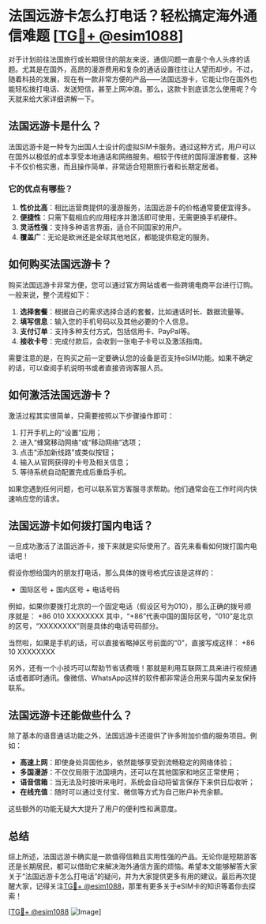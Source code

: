 # 法国远游卡怎么打电话？轻松搞定海外通信难题 [[TG💪+ @esim1088](https://t.me/s/esim1088)]

对于计划前往法国旅行或长期居住的朋友来说，通信问题一直是个令人头疼的话题。尤其是在国外，高昂的漫游费用和复杂的通话设置往往让人望而却步。不过，随着科技的发展，现在有一款非常方便的产品——法国远游卡，它能让你在国外也能轻松拨打电话、发送短信，甚至上网冲浪。那么，这款卡到底该怎么使用呢？今天就来给大家详细讲解一下。

## 法国远游卡是什么？

法国远游卡是一种专为出国人士设计的虚拟SIM卡服务。通过这种方式，用户可以在国外以极低的成本享受本地通话和网络服务。相较于传统的国际漫游套餐，这种卡不仅价格实惠，而且操作简单，非常适合短期旅行者和长期定居者。

### 它的优点有哪些？
1. **性价比高**：相比运营商提供的漫游服务，法国远游卡的价格通常要便宜得多。
2. **便捷性**：只需下载相应的应用程序并激活即可使用，无需更换手机硬件。
3. **灵活性强**：支持多种语言界面，适合不同国家的用户。
4. **覆盖广**：无论是欧洲还是全球其他地区，都能提供稳定的服务。

## 如何购买法国远游卡？

购买法国远游卡非常方便，您可以通过官方网站或者一些跨境电商平台进行订购。一般来说，整个流程如下：

1. **选择套餐**：根据自己的需求选择合适的套餐，比如通话时长、数据流量等。
2. **填写信息**：输入您的手机号码以及其他必要的个人信息。
3. **支付订单**：支持多种支付方式，包括信用卡、PayPal等。
4. **接收卡号**：完成付款后，会收到一张电子卡号以及激活指南。

需要注意的是，在购买之前一定要确认您的设备是否支持eSIM功能。如果不确定的话，可以查阅手机说明书或者直接咨询客服人员。

## 如何激活法国远游卡？

激活过程其实很简单，只需要按照以下步骤操作即可：

1. 打开手机上的“设置”应用；
2. 进入“蜂窝移动网络”或“移动网络”选项；
3. 点击“添加新线路”或类似按钮；
4. 输入从官网获得的卡号及相关信息；
5. 等待系统自动配置完成后重启手机。

如果您遇到任何问题，也可以联系官方客服寻求帮助。他们通常会在工作时间内快速响应您的请求。

## 法国远游卡如何拨打国内电话？

一旦成功激活了法国远游卡，接下来就是实际使用了。首先来看看如何拨打国内电话吧！

假设你想给国内的朋友打电话，那么具体的拨号格式应该是这样的：
- 国际区号 + 国内区号 + 电话号码

例如，如果你要拨打北京的一个固定电话（假设区号为010），那么正确的拨号顺序就是：
+86 010 XXXXXXXX
其中，“+86”代表中国的国际区号，“010”是北京的区号，“XXXXXXXX”则是具体的电话号码部分。

当然啦，如果是手机的话，可以直接省略掉区号前面的“0”，直接写成这样：
+86 10 XXXXXXXX

另外，还有一个小技巧可以帮助节省话费哦！那就是利用互联网工具来进行视频通话或者即时通讯。像微信、WhatsApp这样的软件都非常适合用来与国内亲友保持联系。

## 法国远游卡还能做些什么？

除了基本的语音通话功能之外，法国远游卡还提供了许多附加价值的服务项目。例如：

- **高速上网**：即使身处异国他乡，依然能够享受到流畅稳定的网络体验；
- **多国漫游**：不仅仅局限于法国境内，还可以在其他国家和地区正常使用；
- **语音信箱**：当无法及时接听来电时，系统会自动将留言保存下来供日后收听；
- **在线充值**：随时可以通过支付宝、微信等方式为自己账户补充余额。

这些额外的功能无疑大大提升了用户的便利性和满意度。

## 总结

综上所述，法国远游卡确实是一款值得信赖且实用性强的产品。无论你是短期游客还是长期居民，都可以借助它来解决海外通信方面的烦恼。希望本文能够解答大家关于“法国远游卡怎么打电话”的疑问，并为大家提供更多有用的建议。最后再次提醒大家，记得关注[TG💪+ @esim1088](https://t.me/s/esim1088)，那里有更多关于eSIM卡的知识等着你去探索！

[[TG💪+ @esim1088](https://t.me/s/esim1088) ![Image](https://i.postimg.cc/4NQfJmqS/Snipaste-2025-05-13-00-14-12.png)]